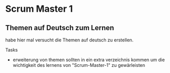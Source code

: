 # Scrum Master 1
## Themen auf Deutsch zum Lernen
habe hier mal versucht die Themen auf deutsch zu erstellen.

Tasks
 - erweiterung von themen sollten in ein extra verzeichnis kommen um die wichtigkeit des lernens von "Scrum-Master-1" zu gewärleisten

